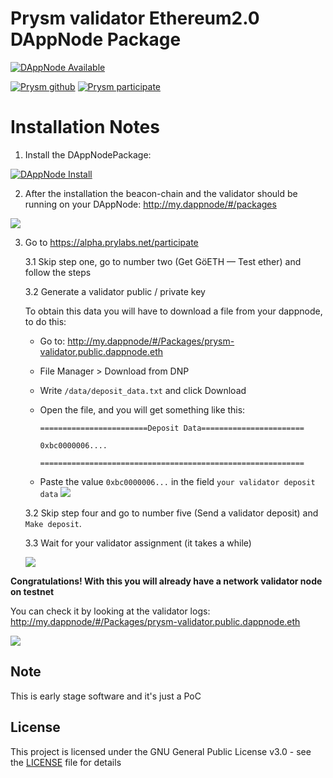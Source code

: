 # Prysm validator Ethereum2.0 DAppNode Package

[![DAppNode Available](https://img.shields.io/badge/DAppNode-Available-brightgreen.svg)](http://my.admin.dnp.dappnode.eth/#/installer/vipnode.dnp.dappnode.eth)

[![Prysm github](https://img.shields.io/badge/Prysm-Github-blue.svg)](https://alpha.prylabs.net/)
[![Prysm participate](https://img.shields.io/badge/Prysm-website-753a88.svg)](https://alpha.prylabs.net/participate)

# Installation Notes

1. Install the DAppNodePackage: 

[![DAppNode Install](https://img.shields.io/badge/DAppNode-Install-blue.svg)](http://my.admin.dnp.dappnode.eth/#/installer/%2Fipfs%2FQmNsGb5atP447JJeSzZnvKNvwuvaXyQxCHZondQXWBbiFK)

2. After the installation the beacon-chain and the validator should be running on your DAppNode: http://my.dappnode/#/packages

![](https://imgur.com/11y8pgQ)

3. Go to https://alpha.prylabs.net/participate

    3.1 Skip step one, go to number two (Get GöETH — Test ether) and follow the steps

    3.2 Generate a validator public / private key

    To obtain this data you will have to download a file from your dappnode, to do this:

    * Go to: http://my.dappnode/#/Packages/prysm-validator.public.dappnode.eth
    * File Manager > Download from DNP 
    * Write `/data/deposit_data.txt` and click Download
    * Open the file, and you will get something like this:

        ```
        ========================Deposit Data=======================

        0xbc0000006....

        ===========================================================
        ```
    * Paste the value `0xbc0000006...` in the field `your validator deposit data`
   ![](https://imgur.com/mZVLC6u)
   
    3.2 Skip step four and go to number five (Send a validator deposit) and `Make deposit`.

    3.3 Wait for your validator assignment (it takes a while)
    
    ![](https://imgur.com/fmDspYw)
    
    
**Congratulations! With this you will already have a network validator node on testnet**

You can check it by looking at the validator logs: http://my.dappnode/#/Packages/prysm-validator.public.dappnode.eth

![](https://imgur.com/Sfq88es)


## Note

This is early stage software and it's just a PoC

## License

This project is licensed under the GNU General Public License v3.0 - see the [LICENSE](LICENSE) file for details
